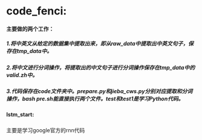 # code_fenci:

#### 主要做的两个工作：
##### 1.将中英文从给定的数据集中提取出来，即从raw_data中提取出中英文句子，保存在tmp_data中。
##### 2.将中文进行分词操作，将提取出的中文句子进行分词操作保存在tmp_data中的valid.zh中。
##### 3.代码保存在code文件夹中。prepare.py和jieba_cws.py分别对应提取和分词操作，bash pre.sh能直接执行两个文件。test和test1是学习Python代码。
#### lstm_start:

#####
 主要是学习google官方的rnn代码